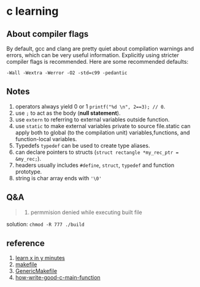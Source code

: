 # c learning

## About compiler flags

By default, gcc and clang are pretty quiet about compilation warnings and errors, which can be very useful information. Explicitly using stricter compiler flags is recommended. Here are some recommended defaults:

`-Wall -Wextra -Werror -O2 -std=c99 -pedantic`

## Notes

1. operators always yield 0 or 1 `printf("%d \n", 2==3); // 0`.
2. use `;` to act as the body (**null statement**).
3. use `extern` to referring to external variables outside function.
4. use `static` to make external variables private to source file.static can apply both to global (to the compilation unit) variables,functions, and function-local variables.
5. Typedefs `typedef` can be used to create type aliases.
6. can declare pointers to structs (`struct rectangle *my_rec_ptr = &my_rec;`).
7. headers usually includes `#define`, `struct`, `typedef` and function prototype.
8. string is char array ends with `'\0'`

## Q&A

> 1. permmision denied while executing built file

solution: `chmod -R 777 ./build`

## reference

1. [learn x in y minutes](https://learnxinyminutes.com/docs/c/)
2. [makefile](https://makefiletutorial.com)
3. [GenericMakefile](https://github.com/mbcrawfo/GenericMakefile)
4. [how-write-good-c-main-function](https://opensource.com/article/19/5/how-write-good-c-main-function)
